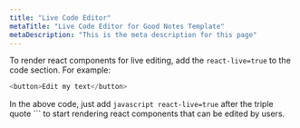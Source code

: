 ```yaml
---
title: "Live Code Editor"
metaTitle: "Live Code Editor for Good Notes Template"
metaDescription: "This is the meta description for this page"
---
```


To render react components for live editing, add the `react-live=true` to the code section. For example:

```javascript react-live=true
<button>Edit my text</button>
```

In the above code, just add `javascript react-live=true` after the triple quote ``` to start rendering react components that can be edited by users.
